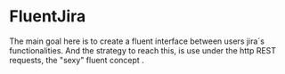 # FluentJira
The main goal here is to create a fluent interface between users jira´s functionalities. And the strategy to reach this, is use under the http REST requests, the "sexy" fluent concept .
